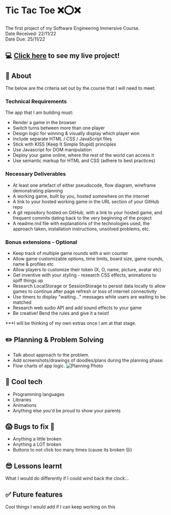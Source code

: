 # Tic Tac Toe :x::o::x:
The first project of my Software Engineering Immersive Course.<br/> 
Date Received: 22/11/22<br/>
Date Due: 25/11/22

## :computer: [Click here](#) to see my live project!

## :page_facing_up: About
The below are the criteria set out by the course that I will need to meet:
### Technical Requirements
The app that I am building must:
- Render a game in the browser
- Switch turns between more than one player
- Design logic for winning & visually display which player won
- Include separate HTML / CSS / JavaScript files
- Stick with KISS (Keep It Simple Stupid) principles
- Use Javascript for DOM manipulation
- Deploy your game online, where the rest of the world can access it
- Use semantic markup for HTML and CSS (adhere to best practices)

### Necessary Deliverables
- At least one artefact of either pseudocode, flow diagram, wireframe demonstrating planning 
- A working game, built by you, hosted somewhere on the internet
- A link to your hosted working game in the URL section of your GitHub repo
- A git repository hosted on GitHub, with a link to your hosted game, and frequent commits dating back to the very beginning of the project
- A readme.md file with explanations of the technologies used, the approach taken, installation instructions, unsolved problems, etc.

### Bonus extensions - Optional
- Keep track of multiple game rounds with a win counter
- Allow game customizable options, time limits, board size, game rounds, name & profiles etc
- Allow players to customize their token (X, O, name, picture, avatar etc)
- Get inventive with your styling - research CSS effects, animations to spiff things up
- Research LocalStorage or SessionStorage to persist data locally to allow games to continue after page refresh or loss of internet connectivity
- Use timers to display "waiting..." messages while users are waiting to be matched
- Research web audio API and add sound effects to your game
- Be creative! Bend the rules and give it a twist!

***I will be thinking of my own extras once I am at that stage. 

## :pencil2: Planning & Problem Solving
- Talk about approach to the problem.
- Add screenshots/drawings of doodles/plans during the planning phase.
- Flow charts of app logic.
![Planning Photo](https://images.unsplash.com/photo-1581291518633-83b4ebd1d83e?ixlib=rb-1.2.1&ixid=MnwxMjA3fDB8MHxwaG90by1wYWdlfHx8fGVufDB8fHx8&auto=format&fit=crop&w=1170&q=80)

## :rocket: Cool tech
- Programming languages
- Libraries
- Animations
- Anything else you'd be proud to show your parents

## :scream: Bugs to fix :bug:
- Anything a little broken
- Anything a LOT broken
- Buttons to not click too many times (cause its broken :unamused:)

## :sunglasses: Lessons learnt
What I would do differently if I could wind back the clock...

## :white_check_mark: Future features
Cool things I would add if I can keep working on this


